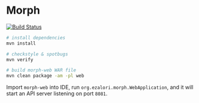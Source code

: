 # Morph

[![Build Status](https://travis-ci.org/ezalori/Morph.svg?branch=master)](https://travis-ci.org/ezalori/Morph)

```bash
# install dependencies
mvn install

# checkstyle & spotbugs
mvn verify

# build morph-web WAR file
mvn clean package -am -pl web
```

Import `morph-web` into IDE, run `org.ezalori.morph.WebApplication`, and it will start an API server listening on port `8081`.
